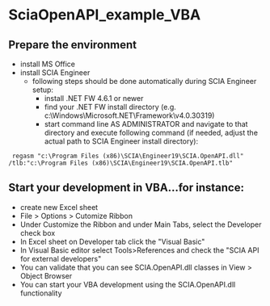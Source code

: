 # SciaOpenAPI_example_VBA
## Prepare the environment
* install MS Office
* install SCIA Engineer
    * following steps should be done automatically during SCIA Engineer setup:
        * install .NET FW 4.6.1 or newer
        * find your .NET FW install directory (e.g. c:\Windows\Microsoft.NET\Framework\v4.0.30319) 
        * start command line AS ADMINISTRATOR and navigate to that directory and execute following command (if needed, adjust the actual path to SCIA Engineer install directory):
```
 regasm "c:\Program Files (x86)\SCIA\Engineer19\SCIA.OpenAPI.dll" /tlb:"c:\Program Files (x86)\SCIA\Engineer19\SCIA.OpenAPI.tlb" 
 ```

## Start your development in VBA...for instance:
- create new Excel sheet
- File > Options > Cutomize Ribbon
- Under Customize the Ribbon and under Main Tabs, select the Developer check box
- In Excel sheet on Developer tab click the "Visual Basic"
- In Visual Basic editor select Tools>References and check the "SCIA API for external developers"
- You can validate that you can see SCIA.OpenAPI.dll classes in View > Object Browser
- You can start your VBA development using the SCIA.OpenAPI.dll functionality
